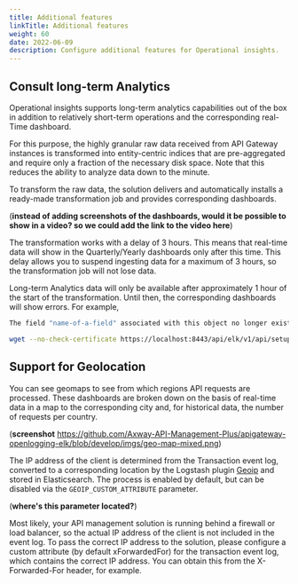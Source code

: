 ```yaml
---
title: Additional features
linkTitle: Additional features
weight: 60
date: 2022-06-09
description: Configure additional features for Operational insights.
---
```


## Consult long-term Analytics

Operational insights supports long-term analytics capabilities out of the box in addition to relatively short-term operations and the corresponding real-Time dashboard.

For this purpose, the highly granular raw data received from API Gateway instances is transformed into entity-centric indices that are pre-aggregated and require only a fraction of the necessary disk space. Note that this reduces the ability to analyze data down to the minute.

To transform the raw data, the solution delivers and automatically installs a ready-made transformation job and provides corresponding dashboards.

(**instead of adding screenshots of the dashboards, would it be possible to show in a video? so we could add the link to the video here**)

The transformation works with a delay of 3 hours. This means that real-time data will show in the Quarterly/Yearly dashboards only after this time. This delay allows you to suspend ingesting data for a maximum of 3 hours, so the transformation job will not lose data.

Long-term Analytics data will only be available after approximately 1 hour of the start of the transformation. Until then, the corresponding dashboards will show errors. For example,

```bash
The field "name-of-a-field" associated with this object no longer exists. Please use another field. Please wait at least 1 hour for the data to be prepared accordingly or create the transformation job manually executing the following command in the APIBuilder4Elastic container:

wget --no-check-certificate https://localhost:8443/api/elk/v1/api/setup/transform/apigw-traffic-summary
```

## Support for Geolocation

You can see geomaps to see from which regions API requests are processed. These dashboards are broken down on the basis of real-time data in a map to the corresponding city and, for historical data, the number of requests per country.

(**screenshot** <https://github.com/Axway-API-Management-Plus/apigateway-openlogging-elk/blob/develop/imgs/geo-map-mixed.png>)

The IP address of the client is determined from the Transaction event log, converted to a corresponding location by the Logstash plugin [Geoip](https://www.elastic.co/guide/en/logstash/current/plugins-filters-geoip.html) and stored in Elasticsearch. The process is enabled by default, but can be disabled via the `GEOIP_CUSTOM_ATTRIBUTE` parameter.

(**where's this parameter located?**)

Most likely, your API management solution is running behind a firewall or load balancer, so the actual IP address of the client is not included in the event log. To pass the correct IP address to the solution, please configure a custom attribute (by default xForwardedFor) for the transaction event log, which contains the correct IP address. You can obtain this from the X-Forwarded-For header, for example.
